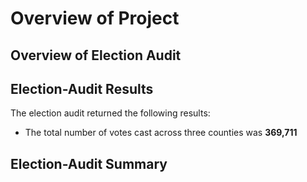 # Overview of Project


## Overview of Election Audit


## Election-Audit Results
The election audit returned the following results:

  - The total number of votes cast across three counties was **369,711**


## Election-Audit Summary
